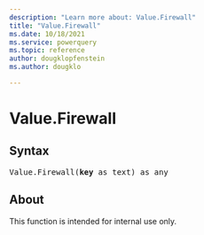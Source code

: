 ```yaml
---
description: "Learn more about: Value.Firewall"
title: "Value.Firewall"
ms.date: 10/18/2021
ms.service: powerquery
ms.topic: reference
author: dougklopfenstein
ms.author: dougklo

---
```

# Value.Firewall

## Syntax

<pre>
Value.Firewall(<b>key</b> as text) as any
</pre>

## About

This function is intended for internal use only.
